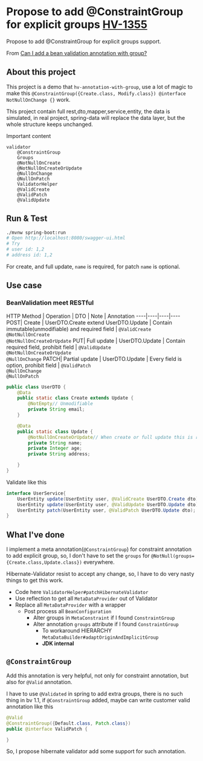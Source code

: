 # Propose to add @ConstraintGroup for explicit groups [HV-1355](https://hibernate.atlassian.net/browse/HV-1355)

Propose to add @ConstraintGroup for explicit groups support.

From [Can I add a bean validation annotation with group?](https://stackoverflow.com/questions/44366294)

## About this project
This project is a demo that `hv-annotation-with-group`, use a lot of magic to make this `@ConstraintGroup({Create.class, Modify.class}) @interface NotNullOnChange {}` work.

This project contain full rest,dto,mapper,service,entity, the data is simulated, in real project, spring-data will replace the data layer, but the whole structure keeps unchanged.   

Important content

```
validator
    @ConstraintGroup
    Groups
    @NotNullOnCreate
    @NotNullOnCreateOrUpdate
    @NullOnChange
    @NullOnPatch
    ValidatorHelper
    @ValidCreate
    @ValidPatch
    @ValidUpdate
```


## Run & Test
```bash
./mvnw spring-boot:run
# Open http://localhost:8080/swagger-ui.html
# Try 
# user id: 1,2
# address id: 1,2
```

For create, and full update, `name` is required, for patch `name` is optional.

## Use case

### BeanValidation meet RESTful

HTTP Method | Operation | DTO | Note | Annotation
----|----|----|----
POST| Create | UserDTO.Create extend UserDTO.Update | Contain immutable(unmodifiable) and required field | `@ValidCreate`<br>`@NotNullOnCreate`<br>`@NotNullOnCreateOrUpdate`
PUT| Full update | UserDTO.Update | Contain required field, prohibit field | `@ValidUpdate`<br>`@NotNullOnCreateOrUpdate`<br>`@NullOnChange`
PATCH| Partial update | UserDTO.Update | Every field is option, prohibit field | `@ValidPatch`<br>`@NullOnChange`<br>`@NullOnPatch`


```java
public class UserDTO {
    @Data
    public static class Create extends Update {
        @NotEmpty// Unmodifiable
        private String email;
    }

    @Data
    public static class Update {
        @NotNullOnCreateOrUpdate// When create or full update this is required
        private String name;
        private Integer age;
        private String address;

    }
}
```

Validate like this

```java
interface UserService{
    UserEntity update(UserEntity user, @ValidCreate UserDTO.Create dto);
    UserEntity update(UserEntity user, @ValidUpdate UserDTO.Update dto);
    UserEntity patch(UserEntity user, @ValidPatch UserDTO.Update dto);
}
```

## What I've done

I implement a meta annotation(`@ConstraintGroup`) for constraint annotation to add explicit group, so, I don't have to set the `groups` for `@NotNull(groups={Create.class,Update.class})` everywhere.

Hibernate-Validator resist to accept any change, so, I have to do very nasty things to get this work.

* Code here `ValidatorHelper#patchHibernateValidator`
* Use reflection to get all `MetaDataProvider` out of Validator
* Replace all `MetaDataProvider` with a wrapper
    * Post process all `BeanConfiguration`
        * Alter groups in `MetaConstraint` if I found `ConstraintGroup`
        * Alter annotation `groups` attribute if I found `ConstraintGroup`
            * To workaround HIERARCHY `MetaDataBuilder#adaptOriginAndImplicitGroup`
            * __JDK internal__

## `@ConstraintGroup`
Add this annotation is very helpful, not only for constraint annotation, but also for `@Valid` annotation.

I have to use `@Validated` in spring to add extra groups, there is no such thing in bv 1.1, if `@ConstraintGroup` added, maybe can write customer valid annotation like this

```java
@Valid
@ConstraintGroup({Default.class, Patch.class})
public @interface ValidPatch {

}
```

So, I propose hibernate validator add some support for such annotation.
